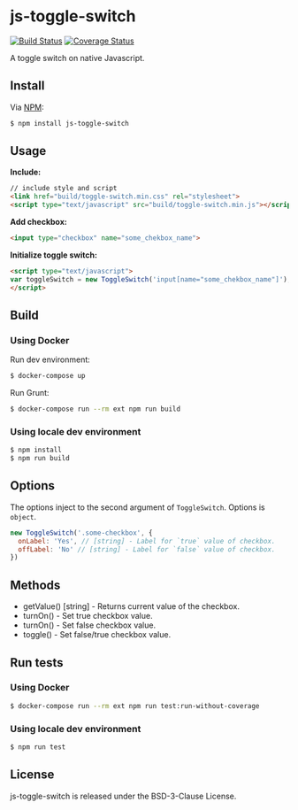 js-toggle-switch
================

[![Build Status](https://travis-ci.org/bupy7/js-toggle-switch.svg?branch=master)](https://travis-ci.org/bupy7/js-toggle-switch)
[![Coverage Status](https://coveralls.io/repos/github/bupy7/js-toggle-switch/badge.svg?branch=master)](https://coveralls.io/github/bupy7/js-toggle-switch?branch=master)

A toggle switch on native Javascript.

Install
-------

Via [NPM](https://www.npmjs.com/):

```bash
$ npm install js-toggle-switch
```

Usage
-----

**Include:**

```html
// include style and script
<link href="build/toggle-switch.min.css" rel="stylesheet">
<script type="text/javascript" src="build/toggle-switch.min.js"></script>
```

**Add checkbox:**

```html
<input type="checkbox" name="some_chekbox_name">
```

**Initialize toggle switch:**

```html
<script type="text/javascript">
var toggleSwitch = new ToggleSwitch('input[name="some_chekbox_name"]');
</script>
```

Build
-----

### Using Docker

Run dev environment:

```bash
$ docker-compose up
```

Run Grunt:

```bash
$ docker-compose run --rm ext npm run build
```

### Using locale dev environment

```bash
$ npm install
$ npm run build
```

Options
-------

The options inject to the second argument of `ToggleSwitch`. Options is `object`.

```js
new ToggleSwitch('.some-checkbox', {
  onLabel: 'Yes', // [string] - Label for `true` value of checkbox. 
  offLabel: 'No' // [string] - Label for `false` value of checkbox. 
})
```

Methods
-------

- getValue() [string] - Returns current value of the checkbox.
- turnOn() - Set true checkbox value.
- turnOn() - Set false checkbox value.
- toggle() - Set false/true checkbox value.

Run tests
---------

### Using Docker

```bash
$ docker-compose run --rm ext npm run test:run-without-coverage
```

### Using locale dev environment

```bash
$ npm run test
```

License
-------

js-toggle-switch is released under the BSD-3-Clause License.
